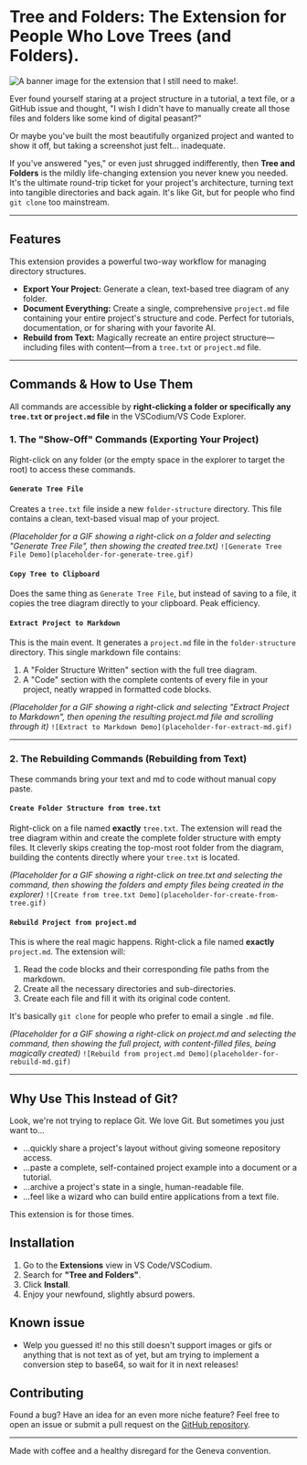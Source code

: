 # Tree and Folders: The Extension for People Who Love Trees (and Folders).

![A banner image for the extension that I still need to make!.](placeholder-for-banner.gif)

Ever found yourself staring at a project structure in a tutorial, a text file, or a GitHub issue and thought, "I wish I didn't have to manually create all those files and folders like some kind of digital peasant?"

Or maybe you've built the most beautifully organized project and wanted to show it off, but taking a screenshot just felt... inadequate.

If you've answered "yes," or even just shrugged indifferently, then **Tree and Folders** is the mildly life-changing extension you never knew you needed. It's the ultimate round-trip ticket for your project's architecture, turning text into tangible directories and back again. It's like Git, but for people who find `git clone` too mainstream.

---

## Features

This extension provides a powerful two-way workflow for managing directory structures.

*   **Export Your Project:** Generate a clean, text-based tree diagram of any folder.
*   **Document Everything:** Create a single, comprehensive `project.md` file containing your entire project's structure and code. Perfect for tutorials, documentation, or for sharing with your favorite AI.
*   **Rebuild from Text:** Magically recreate an entire project structure—including files with content—from a `tree.txt` or `project.md` file.

---

## Commands & How to Use Them

All commands are accessible by **right-clicking a folder or specifically any `tree.txt` or `project.md` file** in the VSCodium/VS Code Explorer.

### 1. The "Show-Off" Commands (Exporting Your Project)

Right-click on any folder (or the empty space in the explorer to target the root) to access these commands.

#### `Generate Tree File`

Creates a `tree.txt` file inside a new `folder-structure` directory. This file contains a clean, text-based visual map of your project.

*(Placeholder for a GIF showing a right-click on a folder and selecting "Generate Tree File", then showing the created tree.txt)*
`![Generate Tree File Demo](placeholder-for-generate-tree.gif)`

#### `Copy Tree to Clipboard`

Does the same thing as `Generate Tree File`, but instead of saving to a file, it copies the tree diagram directly to your clipboard. Peak efficiency.

#### `Extract Project to Markdown`

This is the main event. It generates a `project.md` file in the `folder-structure` directory. This single markdown file contains:
1.  A "Folder Structure Written" section with the full tree diagram.
2.  A "Code" section with the complete contents of every file in your project, neatly wrapped in formatted code blocks.

*(Placeholder for a GIF showing a right-click and selecting "Extract Project to Markdown", then opening the resulting project.md file and scrolling through it)*
`![Extract to Markdown Demo](placeholder-for-extract-md.gif)`

---

### 2. The Rebuilding Commands (Rebuilding from Text)

These commands bring your text and md to code without manual copy paste.

#### `Create Folder Structure from tree.txt`

Right-click on a file named **exactly** `tree.txt`. The extension will read the tree diagram within and create the complete folder structure with empty files. It cleverly skips creating the top-most root folder from the diagram, building the contents directly where your `tree.txt` is located.

*(Placeholder for a GIF showing a right-click on tree.txt and selecting the command, then showing the folders and empty files being created in the explorer)*
`![Create from tree.txt Demo](placeholder-for-create-from-tree.gif)`

#### `Rebuild Project from project.md`

This is where the real magic happens. Right-click a file named **exactly** `project.md`. The extension will:
1.  Read the code blocks and their corresponding file paths from the markdown.
2.  Create all the necessary directories and sub-directories.
3.  Create each file and fill it with its original code content.

It's basically `git clone` for people who prefer to email a single `.md` file.

*(Placeholder for a GIF showing a right-click on project.md and selecting the command, then showing the full project, with content-filled files, being magically created)*
`![Rebuild from project.md Demo](placeholder-for-rebuild-md.gif)`

---

## Why Use This Instead of Git?

Look, we're not trying to replace Git. We love Git. But sometimes you just want to...
*   ...quickly share a project's layout without giving someone repository access.
*   ...paste a complete, self-contained project example into a document or a tutorial.
*   ...archive a project's state in a single, human-readable file.
*   ...feel like a wizard who can build entire applications from a text file.

This extension is for those times.

## Installation

1.  Go to the **Extensions** view in VS Code/VSCodium.
2.  Search for **"Tree and Folders"**.
3.  Click **Install**.
4.  Enjoy your newfound, slightly absurd powers.

## Known issue
*   Welp you guessed it! no this still doesn't support images or gifs or anything that is not text as of yet, but am trying to implement a conversion step to base64, so wait for it in next releases!

## Contributing

Found a bug? Have an idea for an even more niche feature? Feel free to open an issue or submit a pull request on the [GitHub repository](YOUR_GITHUB_REPO_LINK_HERE).

---
Made with coffee and a healthy disregard for the Geneva convention.